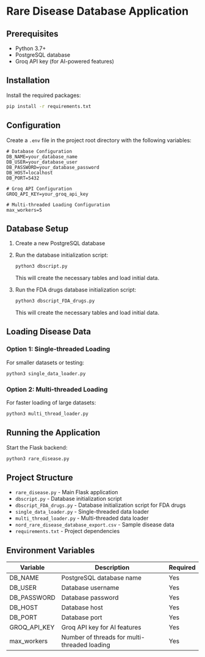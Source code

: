 # Rare Disease Database Application

## Prerequisites

- Python 3.7+
- PostgreSQL database
- Groq API key (for AI-powered features)

## Installation

Install the required packages:
```bash
pip install -r requirements.txt
```

## Configuration

Create a `.env` file in the project root directory with the following variables:

```env
# Database Configuration
DB_NAME=your_database_name
DB_USER=your_database_user
DB_PASSWORD=your_database_password
DB_HOST=localhost
DB_PORT=5432

# Groq API Configuration
GROQ_API_KEY=your_groq_api_key

# Multi-threaded Loading Configuration
max_workers=5
```

## Database Setup

1. Create a new PostgreSQL database
2. Run the database initialization script:
   ```bash
   python3 dbscript.py
   ```
   This will create the necessary tables and load initial data.

3. Run the FDA drugs database initialization script:
   ```bash
   python3 dbscript_FDA_drugs.py
   ```
   This will create the necessary tables and load initial data.

## Loading Disease Data

### Option 1: Single-threaded Loading
For smaller datasets or testing:
```bash
python3 single_data_loader.py
```

### Option 2: Multi-threaded Loading
For faster loading of large datasets:
```bash
python3 multi_thread_loader.py
```

## Running the Application

Start the Flask backend:
```bash
python3 rare_disease.py
```

## Project Structure

- `rare_disease.py` - Main Flask application
- `dbscript.py` - Database initialization script
- `dbscript_FDA_drugs.py` - Database initialization script for FDA drugs
- `single_data_loader.py` - Single-threaded data loader
- `multi_thread_loader.py` - Multi-threaded data loader
- `nord_rare_disease_database_export.csv` - Sample disease data
- `requirements.txt` - Project dependencies

## Environment Variables

| Variable | Description | Required |
|----------|-------------|----------|
| DB_NAME | PostgreSQL database name | Yes |
| DB_USER | Database username | Yes |
| DB_PASSWORD | Database password | Yes |
| DB_HOST | Database host | Yes |
| DB_PORT | Database port | Yes |
| GROQ_API_KEY | Groq API key for AI features | Yes |
| max_workers | Number of threads for multi-threaded loading | Yes |

